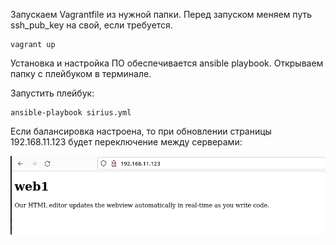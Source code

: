 Запускаем Vagrantfile из нужной папки. Перед запуском меняем путь ssh_pub_key на свой, если требуется.

    vagrant up
  
Установка и настройка ПО обеспечивается ansible playbook.
Открываем папку с плейбуком в терминале.

Запустить плейбук:

    ansible-playbook sirius.yml
  
Если балансировка настроена, то при обновлении страницы 192.168.11.123 будет переключение между серверами:

![](https://github.com/julia7julia/lev/blob/main/lab3_haproxy/%D0%A1%D0%BD%D0%B8%D0%BC%D0%BE%D0%BA%20%D1%8D%D0%BA%D1%80%D0%B0%D0%BD%D0%B0%20%D0%BE%D1%82%202023-04-10%2016-38-18.png)
